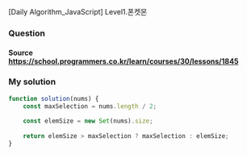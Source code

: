 [Daily Algorithm_JavaScript] Level1.폰켓몬

### Question

#### Source https://school.programmers.co.kr/learn/courses/30/lessons/1845

### My solution

```javascript
function solution(nums) {
    const maxSelection = nums.length / 2;
    
    const elemSize = new Set(nums).size;
    
    return elemSize > maxSelection ? maxSelection : elemSize;
}
```